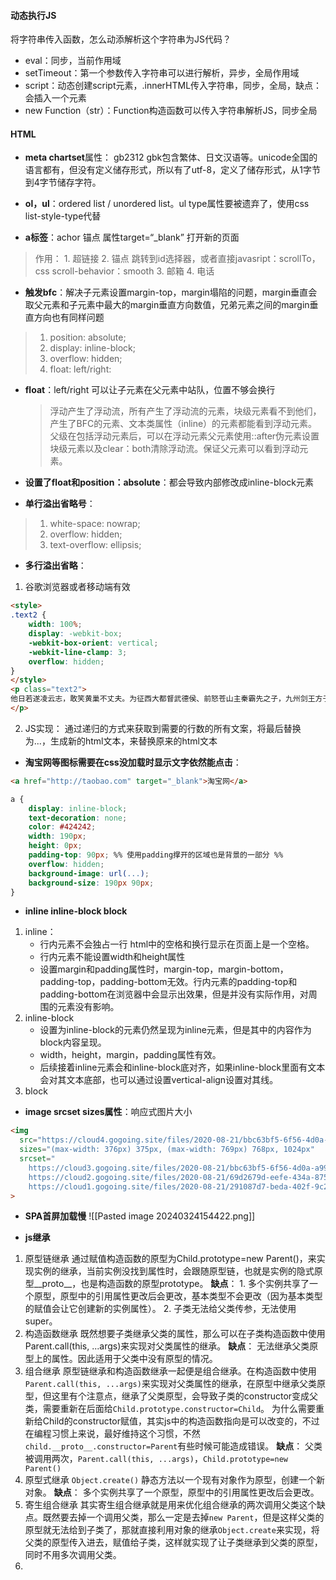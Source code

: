 #### 动态执行JS
将字符串传入函数，怎么动添解析这个字符串为JS代码？
- eval：同步，当前作用域
- setTimeout：第一个参数传入字符串可以进行解析，异步，全局作用域
- script：动态创建script元素，.innerHTML传入字符串，同步，全局，缺点：会插入一个元素
- new Function（str）：Function构造函数可以传入字符串解析JS，同步全局

#### HTML
- **meta chartset**属性： gb2312 gbk包含繁体、日文汉语等。unicode全国的语言都有，但没有定义储存形式，所以有了utf-8，定义了储存形式，从1字节到4字节储存字符。
- **ol，ul**：ordered list / unordered list。ul type属性要被遗弃了，使用css list-style-type代替

- **a标签**：achor 锚点   属性target=“_blank” 打开新的页面
>作用：
	1. 超链接
	2. 锚点 跳转到id选择器，或者直接javasript：scrollTo，css scroll-behavior：smooth
	3. 邮箱
	4. 电话

- **触发bfc**：解决子元素设置margin-top，margin塌陷的问题，margin垂直会取父元素和子元素中最大的margin垂直方向数值，兄弟元素之间的margin垂直方向也有同样问题
> 	1. position: absolute;
> 	2. display: inline-block;
> 	3. overflow: hidden;
> 	4. float: left/right:

- **float**：left/right 可以让子元素在父元素中站队，位置不够会换行
	> 浮动产生了浮动流，所有产生了浮动流的元素，块级元素看不到他们，产生了BFC的元素、文本类属性（inline）的元素都能看到浮动元素。
	> 父级在包括浮动元素后，可以在浮动元素父元素使用::after伪元素设置块级元素以及clear：both清除浮动流。保证父元素可以看到浮动元素。

- **设置了float和position：absolute**：都会导致内部修改成inline-block元素

- **单行溢出省略号**：
> 1. white-space: nowrap;
> 2. overflow: hidden;
> 3. text-overflow: ellipsis;

- **多行溢出省略**：
1. 谷歌浏览器或者移动端有效
```html
<style> 
.text2 { 
	width: 100%;
	display: -webkit-box; 
	-webkit-box-orient: vertical;
	-webkit-line-clamp: 3;
	overflow: hidden; 
} 
</style>
<p class="text2">
他日若遂凌云志，敢笑黄巢不丈夫。为征西大都督武德侯、前怒苍山主秦霸先之子，九州剑王方子敬之徒，柳昂天手下头牌猛将，与杨肃观并称“文杨武秦” 
</p>
```
2. JS实现： 通过递归的方式来获取到需要的行数的所有文案，将最后替换为...，生成新的html文本，来替换原来的html文本

- **淘宝网等图标需要在css没加载时显示文字依然能点击**：
```html
<a href="http://taobao.com" target="_blank">淘宝网</a>
```
```css
a {
	display: inline-block;
	text-decoration: none;
	color: #424242;
	width: 190px;
	height: 0px;
	padding-top: 90px; %% 使用padding撑开的区域也是背景的一部分 %%
	overflow: hidden;
	background-image: url(...);
	background-size: 190px 90px;
}
```

- **inline inline-block block**
1. inline：
	 * 行内元素不会独占一行 html中的空格和换行显示在页面上是一个空格。
	* 行内元素不能设置width和height属性
	* 设置margin和padding属性时，margin-top，margin-bottom，padding-top，padding-bottom无效。行内元素的padding-top和padding-bottom在浏览器中会显示出效果，但是并没有实际作用，对周围的元素没有影响。
2. inline-block
	* 设置为inline-block的元素仍然呈现为inline元素，但是其中的内容作为block内容呈现。  
	* width，height，margin，padding属性有效。 
	* 后续接着inline元素会和inline-block底对齐，如果inline-block里面有文本会对其文本底部，也可以通过设置vertical-align设置对其线。
3. block

- **image srcset sizes属性**：响应式图片大小
```html
<img 
  src="https://cloud4.gogoing.site/files/2020-08-21/bbc63bf5-6f56-4d0a-a996-72fff804725c.png"
  sizes="(max-width: 376px) 375px, (max-width: 769px) 768px, 1024px"
  srcset="
    https://cloud3.gogoing.site/files/2020-08-21/bbc63bf5-6f56-4d0a-a996-72fff804725c.png 375w,
    https://cloud2.gogoing.site/files/2020-08-21/69d2679d-eefe-434a-8755-7f8b09166bf3.png 768w,
    https://cloud1.gogoing.site/files/2020-08-21/291087d7-beda-402f-9c28-b23e71beb32e.png 1024w"
>
```

- **SPA首屏加载慢**
![[Pasted image 20240324154422.png]]

- **js继承**
1. 原型链继承
	通过赋值构造函数的原型为Child.prototype=new Parent()，来实现实例的继承，当前实例没找到属性时，会跟随原型链，也就是实例的隐式原型__proto__，也是构造函数的原型prototype。
	**缺点**：
		1. 多个实例共享了一个原型，原型中的引用属性更改后会更改，基本类型不会更改（因为基本类型的赋值会让它创建新的实例属性）。
		2. 子类无法给父类传参，无法使用super。
2. 构造函数继承
	既然想要子类继承父类的属性，那么可以在子类构造函数中使用Parent.call(this, ...args)来实现对父类属性的继承。
	**缺点**：
		无法继承父类原型上的属性。因此适用于父类中没有原型的情况。
3. 组合继承
	原型链继承和构造函数继承一起便是组合继承。在构造函数中使用`Parent.call(this, ...args)`来实现对父类属性的继承，在原型中继承父类原型，但这里有个注意点，继承了父类原型，会导致子类的constructor变成父类，需要重新在后面给`Child.prototype.constructor=Child`。
	为什么需要重新给Child的constructor赋值，其实js中的构造函数指向是可以改变的，不过在编程习惯上来说，最好维持这个习惯，不然`child.__proto__.constructor=Parent`有些时候可能造成错误。
	**缺点**：
		父类被调用两次，`Parent.call(this, ...args)`，`Child.prototype=new Parent()`
4. 原型式继承
	`Object.create()` 静态方法以一个现有对象作为原型，创建一个新对象。
	**缺点**：
		多个实例共享了一个原型，原型中的引用属性更改后会更改。
5. 寄生组合继承
	其实寄生组合继承就是用来优化组合继承的两次调用父类这个缺点。既然要去掉一个调用父类，那么一定是去掉`new Parent`，但是这样父类的原型就无法给到子类了，那就直接利用对象的继承`Object.create`来实现，将父类的原型传入进去，赋值给子类，这样就实现了让子类继承到父类的原型，同时不用多次调用父类。
1. 

